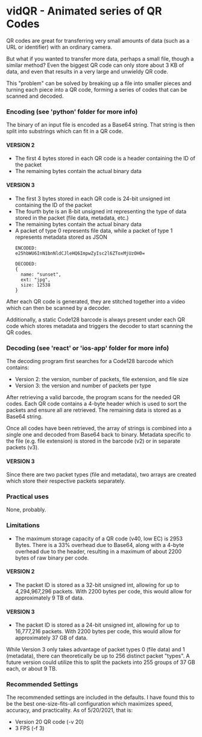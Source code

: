 # vidQR - Animated series of QR Codes

QR codes are great for transferring very small amounts of data (such as a URL or identifier) with an ordinary camera.

But what if you wanted to transfer more data, perhaps a small file, though a similar method? Even the biggest QR code can only store about 3 KB of data, and even that results in a very large and unwieldy QR code.

This "problem" can be solved by breaking up a file into smaller pieces and turning each piece into a QR code, forming a series of codes that can be scanned and decoded.

### Encoding (see 'python' folder for more info)

The binary of an input file is encoded as a Base64 string. That string is then split into substrings which can fit in a QR code.

#### VERSION 2
  - The first 4 bytes stored in each QR code is a header containing the ID of the packet
  - The remaining bytes contain the actual binary data

#### VERSION 3
  - The first 3 bytes stored in each QR code is 24-bit unsigned int containing the ID of the packet
  - The fourth byte is an 8-bit unsigned int representing the type of data stored in the packet (file data, metadata, etc.)
  - The remaining bytes contain the actual binary data
  - A packet of type 0 represents file data, while a packet of type 1 represents metadata stored as JSON
    ```
    ENCODED:
    e25hbWU6InN1bnNldCJleHQ6ImpwZyIsc2l6ZToxMjUzOH0=

    DECODED:
    {
      name: "sunset",
      ext: "jpg",
      size: 12538
    }
    ```

After each QR code is generated, they are stitched together into a video which can then be scanned by a decoder.

Additionally, a static Code128 barcode is always present under each QR code which stores metadata and triggers the decoder to start scanning the QR codes.

### Decoding (see 'react' or 'ios-app' folder for more info)

The decoding program first searches for a Code128 barcode which contains:
- Version 2: the version, number of packets, file extension, and file size
- Version 3: the version and number of packets per type

After retrieving a valid barcode, the program scans for the needed QR codes. Each QR code contains a 4-byte header which is used to sort the packets and ensure all are retrieved. The remaining data is stored as a Base64 string.

Once all codes have been retrieved, the array of strings is combined into a single one and decoded from Base64 back to binary. Metadata specific to the file (e.g. file extension) is stored in the barcode (v2) or in separate packets (v3).

#### VERSION 3
Since there are two packet types (file and metadata), two arrays are created which store their respective packets separately.

### Practical uses

None, probably.

### Limitations

  - The maximum storage capacity of a QR code (v40, low EC) is 2953 Bytes. There is a 33% overhead due to Base64, along with a 4-byte overhead due to the header, resulting in a maximum of about 2200 bytes of raw binary per code.

#### VERSION 2
  - The packet ID is stored as a 32-bit unsigned int, allowing for up to 4,294,967,296 packets. With 2200 bytes per code, this would allow for approximately 9 TB of data.

#### VERSION 3
  - The packet ID is stored as a 24-bit unsigned int, allowing for up to 16,777,216 packets. With 2200 bytes per code, this would allow for approximately 37 GB of data.

While Version 3 only takes advantage of packet types 0 (file data) and 1 (metadata), there can theoretically be up to 256 distinct packet "types". A future version could utilize this to split the packets into 255 groups of 37 GB each, or about 9 TB.

### Recommended Settings

The recommended settings are included in the defaults. I have found this to be the best one-size-fits-all configuration which maximizes speed, accuracy, and practicality. As of 5/20/2021, that is:
- Version 20 QR code (-v 20)
- 3 FPS (-f 3)
